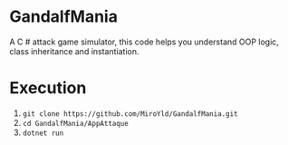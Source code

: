 # GandalfMania
A C # attack game simulator, this code helps you understand OOP logic, class inheritance and instantiation.


# Execution

1) ``` git clone https://github.com/MiroYld/GandalfMania.git ```
2) ``` cd GandalfMania/AppAttaque ```
3) ``` dotnet run ```


